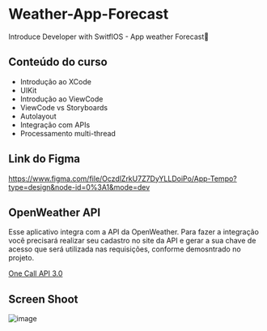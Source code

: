 # Weather-App-Forecast
Introduce Developer with SwitfIOS - App weather Forecast🚀

## Conteúdo do curso

- Introdução ao XCode
- UIKit
- Introdução ao ViewCode
- ViewCode vs Storyboards
- Autolayout
- Integração com APIs
- Processamento multi-thread

## Link do Figma
https://www.figma.com/file/OczdlZrkU7Z7DyYLLDoiPo/App-Tempo?type=design&node-id=0%3A1&mode=dev


## OpenWeather API

Esse aplicativo integra com a API da OpenWeather. Para fazer a integração você precisará realizar seu cadastro no site da API e gerar a sua chave de acesso que será utilizada nas requisições, conforme demosntrado no projeto.

[One Call API 3.0](https://openweathermap.org/api)


## Screen Shoot
![image](https://github.com/Gabriel-Jesusvix/Weather-App-Forecast/assets/62946928/f95d186a-d259-49a1-8600-bc588edaeab1)
